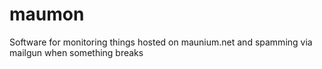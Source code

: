 # maumon
Software for monitoring things hosted on maunium.net and spamming via mailgun when something breaks
